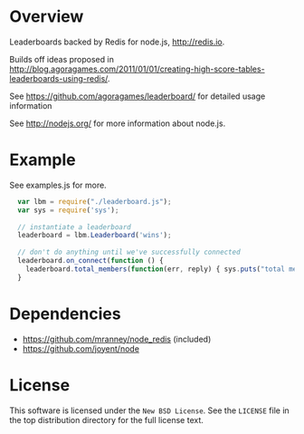 # Overview


Leaderboards backed by Redis for node.js, http://redis.io.

Builds off ideas proposed in http://blog.agoragames.com/2011/01/01/creating-high-score-tables-leaderboards-using-redis/.

See https://github.com/agoragames/leaderboard/ for detailed usage information

See http://nodejs.org/ for more information about node.js.


# Example


See examples.js for more.

```javascript
  var lbm = require("./leaderboard.js");
  var sys = require('sys');
  
  // instantiate a leaderboard
  leaderboard = lbm.Leaderboard('wins');
  
  // don't do anything until we've successfully connected
  leaderboard.on_connect(function () {
    leaderboard.total_members(function(err, reply) { sys.puts("total members: " + reply) })
  }
```

# Dependencies

  * https://github.com/mranney/node_redis (included)
  * https://github.com/joyent/node

# License

This software is licensed under the `New BSD License`. See the ``LICENSE``
file in the top distribution directory for the full license text.

